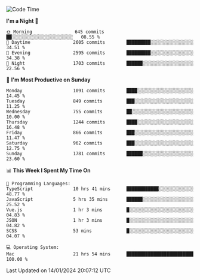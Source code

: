 <!--START_SECTION:waka-->
![Code Time](http://img.shields.io/badge/Code%20Time-3%2C528%20hrs%206%20mins-blue)

**I'm a Night 🦉** 

```text
🌞 Morning                645 commits         ██░░░░░░░░░░░░░░░░░░░░░░░   08.55 % 
🌆 Daytime                2605 commits        █████████░░░░░░░░░░░░░░░░   34.51 % 
🌃 Evening                2595 commits        █████████░░░░░░░░░░░░░░░░   34.38 % 
🌙 Night                  1703 commits        ██████░░░░░░░░░░░░░░░░░░░   22.56 % 
```
📅 **I'm Most Productive on Sunday** 

```text
Monday                   1091 commits        ████░░░░░░░░░░░░░░░░░░░░░   14.45 % 
Tuesday                  849 commits         ███░░░░░░░░░░░░░░░░░░░░░░   11.25 % 
Wednesday                755 commits         ██░░░░░░░░░░░░░░░░░░░░░░░   10.00 % 
Thursday                 1244 commits        ████░░░░░░░░░░░░░░░░░░░░░   16.48 % 
Friday                   866 commits         ███░░░░░░░░░░░░░░░░░░░░░░   11.47 % 
Saturday                 962 commits         ███░░░░░░░░░░░░░░░░░░░░░░   12.75 % 
Sunday                   1781 commits        ██████░░░░░░░░░░░░░░░░░░░   23.60 % 
```


📊 **This Week I Spent My Time On** 

```text
💬 Programming Languages: 
TypeScript               10 hrs 41 mins      ████████████░░░░░░░░░░░░░   48.77 % 
JavaScript               5 hrs 35 mins       ██████░░░░░░░░░░░░░░░░░░░   25.52 % 
Vue.js                   1 hr 3 mins         █░░░░░░░░░░░░░░░░░░░░░░░░   04.83 % 
JSON                     1 hr 3 mins         █░░░░░░░░░░░░░░░░░░░░░░░░   04.82 % 
SCSS                     53 mins             █░░░░░░░░░░░░░░░░░░░░░░░░   04.07 % 

💻 Operating System: 
Mac                      21 hrs 54 mins      █████████████████████████   100.00 % 
```


 Last Updated on 14/01/2024 20:07:12 UTC
<!--END_SECTION:waka-->
